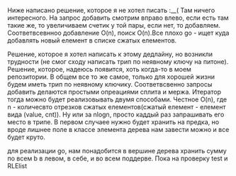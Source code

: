 ﻿Ниже написано решение, которое я не хотел писать :__( Там ничего интересного. На запрос добавить смотрим вправо влево, если есть там такие же, то увеличиваем
счетик у той пары, если нет, то добавляем. Соответвсевнноо добавление O(n), поиск O(n).Все плохо
go - ищет куда добавлять новый елемент в списке сжатых елементов.

Решение, которое я хотел написать к этому дедлайну, но возникли трудности (не смог сходу написать трип по неявному ключу на питоне). Решение,
которое, надеюсь появится, хоть когда-то в моем репозитории. В общем все то же самое, только для хорошей жизни будем иметь трип по неявному ключику.
Соответвсвенно запросы добавить делаются простыми опреациями сплита и мержа. Итератор тогда можно будет реализовывать двумя способами. Честное O(n), где
n - количесвто отрезков сжатых елементов(сжатый елемент - елемент вида (value, cnt)). Ну или за nlogn, просто каддый раз запрашивать его место в трипе.
В первом случаее нужно будет хранить на предка, но вроде лишнее поле в классе элемента дерева нам завести можно и все будет круто.

для реализации go, нам понадобится в вершине дерева хранить сумму по всем b в левом, в себе, и во всем поддерве.
Пока на проверку test и RLElist

